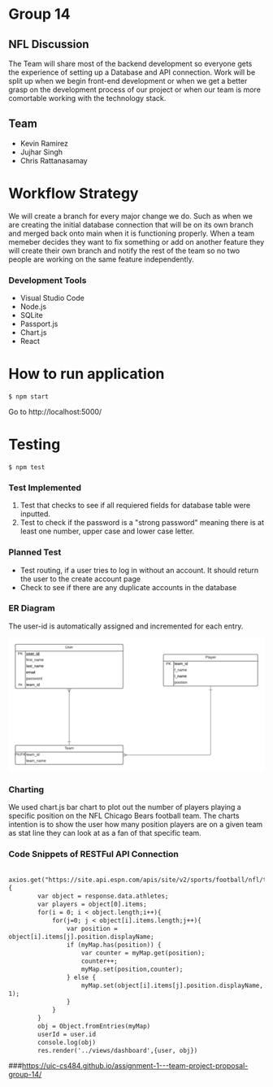 # Group 14
## NFL Discussion

The Team will share most of the backend development so everyone gets the experience of setting up a Database and API connection.
Work will be split up when we begin front-end development or when we get a better grasp on the development process of our project or when our team is
more comortable working with the technology stack.

## Team
- Kevin Ramirez
- Jujhar Singh
- Chris Rattanasamay

# Workflow Strategy

We will create a branch for every major change we do. Such as when we are creating the initial database connection that will be on its own branch and merged back onto main when it is functioning properly. When a team memeber decides they want to fix something or add on another feature they will create their own branch and notify the rest of the team so no two people are working on the same feature independently.

### Development Tools
- Visual Studio Code 
- Node.js
- SQLite
- Passport.js
- Chart.js
- React

# How to run application
```
$ npm start
```
Go to http://localhost:5000/

# Testing
```
$ npm test
```
### Test Implemented
1. Test that checks to see if all requiered fields for database table were inputted.
2. Test to check if the password is a "strong password" meaning there is at least one number, upper case and lower case letter.

### Planned Test
- Test routing, if a user tries to log in without an account. It should return the user to the create account page
- Check to see if there are any duplicate accounts in the database

### ER Diagram
The user-id is automatically assigned and incremented for each entry.

![erdiagram.png](erdiagram.png)

### Charting
We used chart.js bar chart to plot out the number of players playing a specific position on the NFL Chicago Bears football team.
The charts intention is to show the user how many position players are on a given team as stat line they can look at as a fan of that specific team.

### Code Snippets of RESTFul API Connection

```
    axios.get("https://site.api.espn.com/apis/site/v2/sports/football/nfl/teams/3/roster").then(function(response){
        var object = response.data.athletes;
        var players = object[0].items;
        for(i = 0; i < object.length;i++){
            for(j=0; j < object[i].items.length;j++){
                var position = object[i].items[j].position.displayName;
                if (myMap.has(position)) {
                    var counter = myMap.get(position);
                    counter++;
                    myMap.set(position,counter);
                } else {
                    myMap.set(object[i].items[j].position.displayName, 1);
                }
            }
        }
        obj = Object.fromEntries(myMap)
        userId = user.id
        console.log(obj)
        res.render('../views/dashboard',{user, obj})

```
###https://uic-cs484.github.io/assignment-1---team-project-proposal-group-14/
